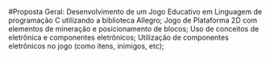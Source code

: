#Proposta Geral:
Desenvolvimento de um Jogo Educativo em Linguagem de programação C utilizando a biblioteca Allegro;
Jogo de Plataforma 2D com elementos de mineração e posicionamento de blocos;
Uso de conceitos de eletrônica e componentes eletrônicos;
Utilização de componentes eletrônicos no jogo (como ítens, inimigos, etc);
